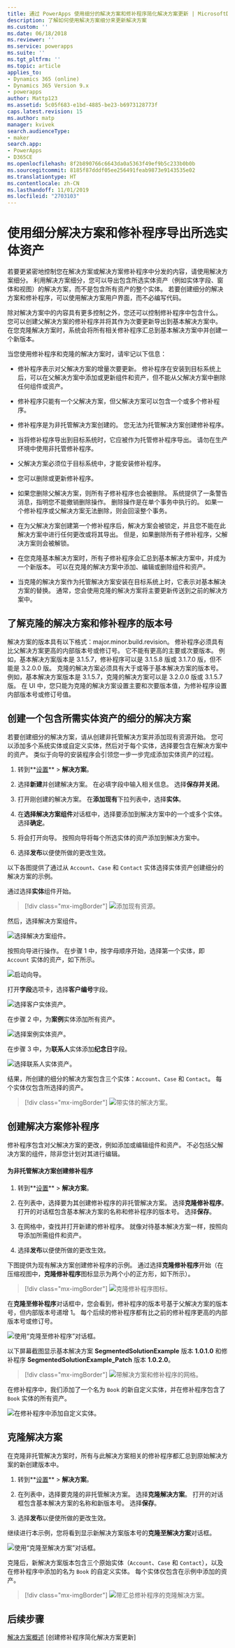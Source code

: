 ```yaml
---
title: 通过 PowerApps 使用细分的解决方案和修补程序简化解决方案更新 | MicrosoftDocs
description: 了解如何使用解决方案细分来更新解决方案
ms.custom: ''
ms.date: 06/18/2018
ms.reviewer: ''
ms.service: powerapps
ms.suite: ''
ms.tgt_pltfrm: ''
ms.topic: article
applies_to:
- Dynamics 365 (online)
- Dynamics 365 Version 9.x
- powerapps
author: Mattp123
ms.assetid: 5c05f683-e1bd-4885-be23-b6973128773f
caps.latest.revision: 15
ms.author: matp
manager: kvivek
search.audienceType:
- maker
search.app:
- PowerApps
- D365CE
ms.openlocfilehash: 8f2b890766c6643da0a5363f49ef9b5c233b0b0b
ms.sourcegitcommit: 8185f87dddf05ee256491feab9873e9143535e02
ms.translationtype: HT
ms.contentlocale: zh-CN
ms.lasthandoff: 11/01/2019
ms.locfileid: "2703103"
---
```

# <a name="use-segmented-solutions-and-patches-to-export-selected-entity-assets"></a>使用细分解决方案和修补程序导出所选实体资产

若要更紧密地控制您在解决方案或解决方案修补程序中分发的内容，请使用解决方案细分。 利用解决方案细分，您可以导出包含所选实体资产（例如实体字段、窗体和视图）的解决方案，而不是包含所有资产的整个实体。 若要创建细分的解决方案和修补程序，可以使用解决方案用户界面，而不必编写代码。  
  
 除对解决方案中的内容具有更多控制之外，您还可以控制修补程序中包含什么。 您可以创建父解决方案的修补程序并将其作为次要更新导出到基本解决方案中。 在您克隆解决方案时，系统会将所有相关修补程序汇总到基本解决方案中并创建一个新版本。  
  
 当您使用修补程序和克隆的解决方案时，请牢记以下信息：  
  
-   修补程序表示对父解决方案的增量次要更新。 修补程序在安装到目标系统上后，可以在父解决方案中添加或更新组件和资产，但不能从父解决方案中删除任何组件或资产。  
  
-   修补程序只能有一个父解决方案，但父解决方案可以包含一个或多个修补程序。  
  
-   修补程序是为非托管解决方案创建的。 您无法为托管解决方案创建修补程序。  
  
-   当将修补程序导出到目标系统时，它应被作为托管修补程序导出。 请勿在生产环境中使用非托管修补程序。  
  
-   父解决方案必须位于目标系统中，才能安装修补程序。  
  
-   您可以删除或更新修补程序。  
  
-   如果您删除父解决方案，则所有子修补程序也会被删除。 系统提供了一条警告消息，指明您不能撤销删除操作。 删除操作是在单个事务中执行的。 如果一个修补程序或父解决方案无法删除，则会回滚整个事务。  
  
-   在为父解决方案创建第一个修补程序后，解决方案会被锁定，并且您不能在此解决方案中进行任何更改或将其导出。 但是，如果删除所有子修补程序，父解决方案则会被解锁。  
  
-   在您克隆基本解决方案时，所有子修补程序会汇总到基本解决方案中，并成为一个新版本。 可以在克隆的解决方案中添加、编辑或删除组件和资产。  
  
-   当克隆的解决方案作为托管解决方案安装在目标系统上时，它表示对基本解决方案的替换。 通常，您会使用克隆的解决方案将主要更新传送到之前的解决方案中。  
  
## <a name="understanding-version-numbers-for-cloned-solutions-and-patches"></a>了解克隆的解决方案和修补程序的版本号  
 解决方案的版本具有以下格式：major.minor.build.revision。 修补程序必须具有比父解决方案更高的内部版本号或修订号。 它不能有更高的主要或次要版本。 例如，基本解决方案版本是 3.1.5.7，修补程序可以是 3.1.5.8 版或 3.1.7.0 版，但不能是 3.2.0.0 版。 克隆的解决方案必须具有大于或等于基本解决方案的版本号。 例如，基本解决方案版本是 3.1.5.7，克隆的解决方案可以是 3.2.0.0 版或 3.1.5.7 版。 在 UI 中，您只能为克隆的解决方案设置主要和次要版本值，为修补程序设置内部版本号或修订号值。  
  
## <a name="create-a-segmented-solution-with-the-entity-assets-you-want"></a>创建一个包含所需实体资产的细分的解决方案  
 若要创建细分的解决方案，请从创建非托管解决方案并添加现有资源开始。 您可以添加多个系统实体或自定义实体，然后对于每个实体，选择要包含在解决方案中的资产。 类似于向导的安装程序会引领您一步一步完成添加实体资产的过程。  
  
1. 转到**[设置](../model-driven-apps/advanced-navigation.md#settings)** > **解决方案**。   
  
2.  选择**新建**并创建解决方案。 在必填字段中输入相关信息。 选择**保存并关闭**。  
  
3.  打开刚创建的解决方案。 在**添加现有**下拉列表中，选择**实体**。  
  
4.  在**选择解决方案组件**对话框中，选择要添加到解决方案中的一个或多个实体。 选择**确定**。  
  
5.  将会打开向导。 按照向导将每个所选实体的资产添加到解决方案中。  
  
6.  选择**发布**以便使所做的更改生效。  
  
 以下各图提供了通过从 `Account`、`Case` 和 `Contact` 实体选择实体资产创建细分的解决方案的示例。  
  
 通过选择**实体**组件开始。  

 > [!div class="mx-imgBorder"] 
 > ![添加现有资源。](media/solution-segmentation-add-existing-resources-admin.png "添加现有资源。")  
  
 然后，选择解决方案组件。  
  
 ![选择解决方案组件。](media/solution-segmentation-select-components-admin.png "选择解决方案组件。")  
  
 按照向导进行操作。 在步骤 1 中，按字母顺序开始，选择第一个实体，即 `Account` 实体的资产，如下所示。  
  
 ![启动向导。](media/solution-segmentation-wizard-starts-admin.png "启动向导。")  
  
 打开**字段**选项卡，选择**客户编号**字段。  
  
 ![选择客户实体资产。](media/solution-segmentation-select-account-assets-admin.png "选择客户实体资产。")  
  
 在步骤 2 中，为**案例**实体添加所有资产。  
  
 ![选择案例实体资产。](media/solution-segmentation-select-case-assets-admin.png "选择案例实体资产。")  
  
 在步骤 3 中，为**联系人**实体添加**纪念日**字段。  
  
 ![选择联系人实体资产。](media/solution-segmentation-select-contact-assets-admin.png "选择联系人实体资产。")  
  
 结果，所创建的细分的解决方案包含三个实体：`Account`、`Case` 和 `Contact`。 每个实体仅包含所选择的资产。  
  
 > [!div class="mx-imgBorder"] 
 > ![带实体的解决方案。](media/solution-segmentation-solution-entities-admin.png "带实体的解决方案。")  
  
## <a name="create-a-solution-patch"></a>创建解决方案修补程序  
 修补程序包含对父解决方案的更改，例如添加或编辑组件和资产。 不必包括父解决方案的组件，除非您计划对其进行编辑。  
  
 #### <a name="create-a-patch-for-an-unmanaged-solution"></a>为非托管解决方案创建修补程序  
  
1. 转到**[设置](../model-driven-apps/advanced-navigation.md#settings)** > **解决方案**。   
  
2.  在列表中，选择要为其创建修补程序的非托管解决方案。 选择**克隆修补程序**。 打开的对话框包含基本解决方案的名称和修补程序的版本号。 选择**保存**。  
  
3.  在网格中，查找并打开新建的修补程序。 就像对待基本解决方案一样，按照向导添加所需组件和资产。  
  
4.  选择**发布**以便使所做的更改生效。  
  
 下图提供为现有解决方案创建修补程序的示例。 通过选择**克隆修补程序**开始（在压缩视图中，**克隆修补程序**图标显示为两个小的正方形，如下所示）。  
  
 > [!div class="mx-imgBorder"] 
 > ![克隆修补程序图标。](media/solution-segmentation-click-patch-icon-admin.png "克隆修补程序图标。")  
  
 在**克隆至修补程序**对话框中，您会看到，修补程序的版本号基于父解决方案的版本号，但内部版本号递增 1。 每个后续的修补程序都有比之前的修补程序更高的内部版本号或修订号。  
  
 ![使用“克隆至修补程序”对话框。](media/solution-segmentation-clone-patch-dialog-admin.png "使用“克隆至修补程序”对话框。")  
  
 以下屏幕截图显示基本解决方案 **SegmentedSolutionExample** 版本 **1.0.1.0** 和修补程序 **SegmentedSolutionExample_Patch** 版本 **1.0.2.0**。  
  
 > [!div class="mx-imgBorder"] 
 > ![带解决方案和修补程序的网格。](media/solution-segmentation-solution-patch-grid-admin.png "带解决方案和修补程序的网格。")  
  
 在修补程序中，我们添加了一个名为 `Book` 的新自定义实体，并在修补程序包含了 `Book` 实体的所有资产。  
  
 ![在修补程序中添加自定义实体。](media/solution-segmentation-add-book-patch-admin.png "在修补程序中添加自定义实体。")  
  
## <a name="clone-a-solution"></a>克隆解决方案  
 在克隆非托管解决方案时，所有与此解决方案相关的修补程序都汇总到原始解决方案的新创建版本中。  
  
1. 转到**[设置](../model-driven-apps/advanced-navigation.md#settings)** > **解决方案**。   
  
2.  在列表中，选择要克隆的非托管解决方案。 选择**克隆解决方案**。 打开的对话框包含基本解决方案的名称和新版本号。 选择**保存**。  
  
3.  选择**发布**以便使所做的更改生效。  
  
 继续进行本示例，您将看到显示新解决方案版本号的**克隆至解决方案**对话框。  
  
 ![使用“克隆至解决方案”对话框。](media/solution-segmentation-clone-solution-dialog-admin.png "使用“克隆至解决方案”对话框。")  
  
 克隆后，新解决方案版本包含三个原始实体（`Account`、`Case` 和 `Contact`），以及在修补程序中添加的名为 `Book` 的自定义实体。 每个实体仅包含在示例中添加的资产。  
  
 > [!div class="mx-imgBorder"] 
 > ![带汇总修补程序的克隆解决方案。](media/solution-segmentation-solution-rolled-up-patch-admin.png "带汇总修补程序的克隆解决方案。")  
  
## <a name="next-steps"></a>后续步骤  
 [解决方案概述](solutions-overview.md) [创建修补程序简化解决方案更新]

